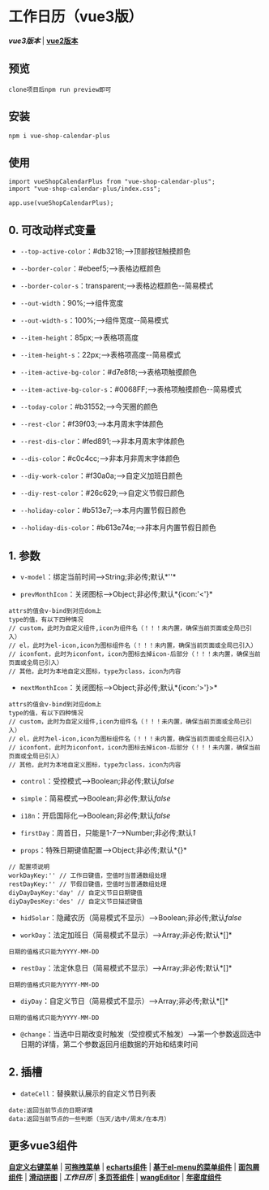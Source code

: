 # 工作日历（vue3版）
***vue3版本*** | [**vue2版本**](https://github.com/QuietHear/vue-shop-calendar '右键新窗口浏览')

## 预览
	clone项目后npm run preview即可

## 安装
	npm i vue-shop-calendar-plus

## 使用
	import vueShopCalendarPlus from "vue-shop-calendar-plus";
	import "vue-shop-calendar-plus/index.css";
	
	app.use(vueShopCalendarPlus);


## 0. 可改动样式变量
* `--top-active-color`：#db3218;-->顶部按钮触摸颜色

* `--border-color`：#ebeef5;-->表格边框颜色

* `--border-color-s`：transparent;-->表格边框颜色--简易模式

* `--out-width`：90%;-->组件宽度

* `--out-width-s`：100%;-->组件宽度--简易模式

* `--item-height`：85px;-->表格项高度

* `--item-height-s`：22px;-->表格项高度--简易模式

* `--item-active-bg-color`：#d7e8f8;-->表格项触摸颜色

* `--item-active-bg-color-s`：#0068FF;-->表格项触摸颜色--简易模式

* `--today-color`：#b31552;-->今天圈的颜色

* `--rest-clor`：#f39f03;-->本月周末字体颜色

* `--rest-dis-clor`：#fed891;-->非本月周末字体颜色

* `--dis-color`：#c0c4cc;-->非本月非周末字体颜色

* `--diy-work-color`：#f30a0a;-->自定义加班日颜色

* `--diy-rest-color`：#26c629;-->自定义节假日颜色

* `--holiday-color`：#b513e7;-->本月内置节假日颜色

* `--holiday-dis-color`：#b613e74e;-->非本月内置节假日颜色


## 1. 参数
* `v-model`：绑定当前时间-->String;非必传;默认*''*

* `prevMonthIcon`：关闭图标-->Object;非必传;默认*{icon:'<'}*
>
	attrs的值会v-bind到对应dom上
	type的值，有以下四种情况
	// custom，此时为自定义组件,icon为组件名（！！！未内置，确保当前页面或全局已引入）
	// el，此时为el-icon,icon为图标组件名（！！！未内置，确保当前页面或全局已引入）
	// iconfont，此时为iconfont，icon为图标去掉icon-后部分（！！！未内置，确保当前页面或全局已引入）
	// 其他，此时为本地自定义图标，type为class，icon为内容
>

* `nextMonthIcon`：关闭图标-->Object;非必传;默认*{icon:'>'}>*
>
	attrs的值会v-bind到对应dom上
	type的值，有以下四种情况
	// custom，此时为自定义组件,icon为组件名（！！！未内置，确保当前页面或全局已引入）
	// el，此时为el-icon,icon为图标组件名（！！！未内置，确保当前页面或全局已引入）
	// iconfont，此时为iconfont，icon为图标去掉icon-后部分（！！！未内置，确保当前页面或全局已引入）
	// 其他，此时为本地自定义图标，type为class，icon为内容
>

* `control`：受控模式-->Boolean;非必传;默认*false*

* `simple`：简易模式-->Boolean;非必传;默认*false*

* `i18n`：开启国际化-->Boolean;非必传;默认*false*

* `firstDay`：周首日，只能是1-7-->Number;非必传;默认*1*

* `props`：特殊日期键值配置-->Object;非必传;默认*{}*
>
	// 配置项说明
	workDayKey:'' // 工作日键值，空值时当普通数组处理
	restDayKey:'' // 节假日键值，空值时当普通数组处理
	diyDayDayKey:'day' // 自定义节日日期键值
	diyDayDesKey:'des' // 自定义节日描述键值
>

* `hidSolar`：隐藏农历（简易模式不显示）-->Boolean;非必传;默认*false*

* `workDay`：法定加班日（简易模式不显示）-->Array;非必传;默认*[]*
>
	日期的值格式只能为YYYY-MM-DD
>

* `restDay`：法定休息日（简易模式不显示）-->Array;非必传;默认*[]*
>
	日期的值格式只能为YYYY-MM-DD
>

* `diyDay`：自定义节日（简易模式不显示）-->Array;非必传;默认*[]*
>
	日期的值格式只能为YYYY-MM-DD
>

* `@change`：当选中日期改变时触发（受控模式不触发）-->第一个参数返回选中日期的详情，第二个参数返回月组数据的开始和结束时间


## 2. 插槽
* `dateCell`：替换默认展示的自定义节日列表
>
	date:返回当前节点的日期详情
	data:返回当前节点的一些判断（当天/选中/周末/在本月）
>


## 更多vue3组件
[**自定义右键菜单**](https://github.com/QuietHear/vue-diy-rightmenu-plus '右键新窗口浏览') | [**可拖拽菜单**](https://github.com/QuietHear/vue-drag-menu-plus '右键新窗口浏览') | [**echarts组件**](https://github.com/QuietHear/vue-echarts-block-plus '右键新窗口浏览') | [**基于el-menu的菜单组件**](https://github.com/QuietHear/vue-ele-nav-plus '右键新窗口浏览') | [**面包屑组件**](https://github.com/QuietHear/vue-permission-breads-plus '右键新窗口浏览') | [**滑动拼图**](https://github.com/QuietHear/vue-puzzle-slider-plus '右键新窗口浏览') | ***工作日历*** | [**多页签组件**](https://github.com/QuietHear/vue-tabs-plus '右键新窗口浏览') | [**wangEditor**](https://github.com/QuietHear/vue-wangEditor-block-plus '右键新窗口浏览') | [**年密度组件**](https://github.com/QuietHear/vue-year-density-plus '右键新窗口浏览')